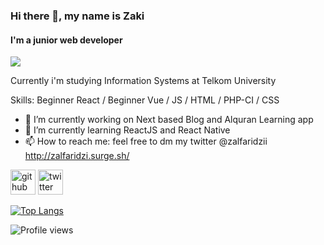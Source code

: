 ### Hi there 👋, my name is Zaki
#### I'm a junior web developer
![](https://i.ibb.co/f07R3yS/Kawaguchiko-190708-0009.jpg)

Currently i'm studying Information Systems at Telkom University

Skills: Beginner React / Beginner Vue / JS / HTML / PHP-CI / CSS

- 🔭 I’m currently working on Next based Blog and Alquran Learning app 
- 🌱 I’m currently learning ReactJS and React Native 
- 📫 How to reach me: feel free to dm my twitter @zalfaridzii 
http://zalfaridzi.surge.sh/


[<img src='https://cdn.jsdelivr.net/npm/simple-icons@3.0.1/icons/github.svg' alt='github' height='40'>](https://github.com/zakialfaridzi)  [<img src='https://cdn.jsdelivr.net/npm/simple-icons@3.0.1/icons/twitter.svg' alt='twitter' height='40'>](https://twitter.com/zalfaridzii)  

[![Top Langs](https://github-readme-stats.vercel.app/api/top-langs/?username=zakialfaridzi)](https://github.com/anuraghazra/github-readme-stats)

![Profile views](https://gpvc.arturio.dev/zakialfaridzi)  
